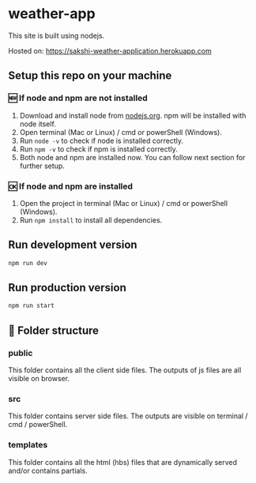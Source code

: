 # weather-app

This site is built using nodejs.

Hosted on: <https://sakshi-weather-application.herokuapp.com>

## Setup this repo on your machine

### :new: If node and npm are not installed

1. Download and install node from [nodejs.org](https://nodejs.org/). npm will be installed with node itself.
2. Open terminal (Mac or Linux) / cmd or powerShell (Windows).
3. Run `node -v` to check if node is installed correctly.
4. Run `npm -v` to check if npm is installed correctly.
5. Both node and npm are installed now. You can follow next section for further setup.

### :ok: If node and npm are installed

1. Open the project in terminal (Mac or Linux) / cmd or powerShell (Windows).
2. Run `npm install` to install all dependencies.

## Run development version

```bash
npm run dev
```

## Run production version

```bash
npm run start
```

## :file_folder: Folder structure

### public

This folder contains all the client side files. The outputs of js files are all visible on browser.

### src

This folder contains server side files. The outputs are visible on terminal / cmd / powerShell.

### templates

This folder contains all the html (hbs) files that are dynamically served and/or contains partials.
